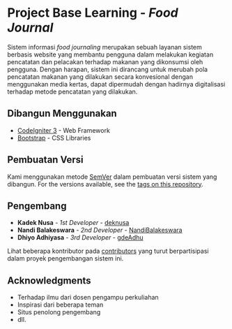 # Project Base Learning - _Food Journal_

Sistem informasi _food journaling_ merupakan sebuah layanan sistem berbasis website yang membantu pengguna dalam melakukan kegiatan pencatatan dan pelacakan terhadap makanan yang dikonsumsi oleh pengguna.
Dengan harapan, sistem ini dirancang untuk merubah pola pencatatan makanan yang dilakukan secara konvesional dengan menggunakan media kertas, dapat dipermudah dengan hadirnya digitalisasi terhadap metode pencatatan yang dilakukan.

<!-- ## Getting Started

These instructions will get you a copy of the project up and running on your local machine for development and testing purposes. See deployment for notes on how to deploy the project on a live system. -->

<!-- ### Prerequisites

What things you need to install the software and how to install them

```
Give examples
```

### Installing

A step by step series of examples that tell you how to get a development env running

Say what the step will be

```
Give the example
```

And repeat

```
until finished
```

End with an example of getting some data out of the system or using it for a little demo

## Running the tests

Explain how to run the automated tests for this system

### Break down into end to end tests

Explain what these tests test and why

```
Give an example
```

### And coding style tests

Explain what these tests test and why

```
Give an example
```

## Deployment

Add additional notes about how to deploy this on a live system -->

## Dibangun Menggunakan

* [CodeIgniter 3](https://codeload.github.com/bcit-ci/CodeIgniter/zip/3.1.13) - Web Framework
* [Bootstrap](https://getbootstrap.com/) - CSS Libraries

<!-- ## Contributing

Please read [CONTRIBUTING.md](https://gist.github.com/PurpleBooth/b24679402957c63ec426) for details on our code of conduct, and the process for submitting pull requests to us. -->

## Pembuatan Versi

Kami menggunakan metode [SemVer](http://semver.org/) dalam pembuatan versi sistem yang dibangun. For the versions available, see the [tags on this repository](https://github.com/your/project/tags). 

## Pengembang

* **Kadek Nusa** - *1st Developer* - [deknusa](https://github.com/deknusa)
* **Nandi Balakeswara** - *2nd Developer* - [NandiBalakeswara](https://github.com/NandiBalakeswara)
* **Dhiyo Adhiyasa** - *3rd Developer* - [gdeAdhu](https://github.com/gdeAdhi)


Lihat beberapa kontributor pada [contributors](https://github.com/your/project/contributors) yang turut berpartisipasi dalam proyek pengembangan sistem ini.

<!-- ## License

This project is licensed under the MIT License - see the [LICENSE.md](LICENSE.md) file for details -->

## Acknowledgments

* Terhadap ilmu dari dosen pengampu perkuliahan
* Inspirasi dari beberapa teman
* Situs penolong pengembang
* dll.


